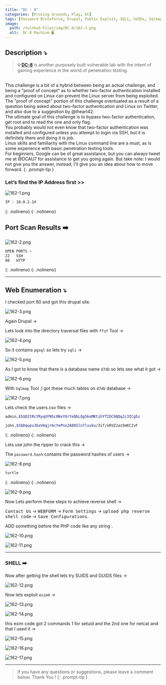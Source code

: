 ```yaml
---
title: "DC : 8"
categories: [Proving Grounds, Play, DC]
tags: [Password Bruteforce, Drupal, Public Exploit, SQLi, SUIDs, Sqlmap, exim4, PrivEsc, DC, CMS]
image:
  path: /Vulnhub-Files/img/DC-8/162-3.png
  alt:  DC-8 Machine 🖥️
---
```



## **Description ⤵️**

>**💡 [DC-8](https://www.vulnhub.com/entry/dc-8,367/)** is another purposely built vulnerable lab with the intent of gaining experience in the world of penetration testing.
<br>
This challenge is a bit of a hybrid between being an actual challenge, and being a "proof of concept" as to whether two-factor authentication installed and configured on Linux can prevent the Linux server from being exploited.
<br>
The "proof of concept" portion of this challenge eventuated as a result of a question being asked about two-factor authentication and Linux on Twitter, and also due to a suggestion by @theart42.
<br>
The ultimate goal of this challenge is to bypass two-factor authentication, get root and to read the one and only flag.
<br>
You probably would not even know that two-factor authentication was installed and configured unless you attempt to login via SSH, but it is definitely there and doing it is job.
<br>
Linux skills and familiarity with the Linux command line are a must, as is some experience with basic penetration testing tools.
<br>
For beginners, Google can be of great assistance, but you can always tweet me at @DCAU7 for assistance to get you going again. But take note: I would not give you the answer, instead, I'll give you an idea about how to move forward.
{: .prompt-tip }

### Let’s find the IP Address first >>

![162-1.png](/Vulnhub-Files/img/DC-8/162-1.png)

```bash
IP : 10.0.2.14
```
{: .nolineno}
{: .nolineno}

## Port Scan Results ➡️

![162-2.png](/Vulnhub-Files/img/DC-8/162-2.png)

```bash
OPEN PORTS >
22   SSH
80   HTTP
```
{: .nolineno}
{: .nolineno}

---

## Web Enumeration ⤵️

I checked port 80 and got this drupal site.

![162-3.png](/Vulnhub-Files/img/DC-8/162-3.png)

Again Drupal →

Lets look into the directory traversal files with `ffuf` Tool →

![162-4.png](/Vulnhub-Files/img/DC-8/162-4.png)

So it contains `pgsql` so lets try `sqli` →

![162-5.png](/Vulnhub-Files/img/DC-8/162-5.png)

As I got to know that there is a database name `d7db` so lets see what it got →

![162-6.png](/Vulnhub-Files/img/DC-8/162-6.png)

With `Sqlmap` Tool ,I got these much tables on `d7db` database →

![162-7.png](/Vulnhub-Files/img/DC-8/162-7.png)

Lets check the users.csv files →

```bash
admin,$S$D2tRcYRyqVFNSc0NvYUrYeQbLQg5koMKtihYTIDC9QQqJi3ICg5z

john,$S$DqupvJbxVmqjr6cYePnx2A891ln7lsuku/3if/oRVZJaz5mKC2vF
```
{: .nolineno}
{: .nolineno}

Lets use john the ripper to crack this →

The `password.hash` contains the password hashes of users →

![162-8.png](/Vulnhub-Files/img/DC-8/162-8.png)

```bash
turtle
```
{: .nolineno}
{: .nolineno}

![162-9.png](/Vulnhub-Files/img/DC-8/162-9.png)

Now Lets perform these steps to achieve reverse shell →

<kbd>Contact Us</kbd> → <kbd>WEBFORM</kbd> → <kbd>Form Settings</kbd> → <kbd>upload php reverse shell code</kbd> → <kbd>Save Configurations</kbd>.

ADD something before the PHP code like any string .

![162-10.png](/Vulnhub-Files/img/DC-8/162-10.png)

![162-11.png](/Vulnhub-Files/img/DC-8/162-11.png)

---

### SHELL ➡️

Now after getting the shell lets try SUIDS and GUIDS files →

![162-12.png](/Vulnhub-Files/img/DC-8/162-12.png)

Now lets exploit `exim4` →

![162-13.png](/Vulnhub-Files/img/DC-8/162-13.png)

![162-14.png](/Vulnhub-Files/img/DC-8/162-14.png)

this exim code got 2 commands 1 for setuid and the 2nd one for netcat and that I used it →

![162-15.png](/Vulnhub-Files/img/DC-8/162-15.png)

![162-16.png](/Vulnhub-Files/img/DC-8/162-16.png)

![162-17.png](/Vulnhub-Files/img/DC-8/162-17.png)

---

> If you have any questions or suggestions, please leave a comment below.
Thank You ! 
{: .prompt-tip }